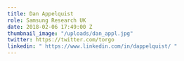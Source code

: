 ```yaml
---
title: Dan Appelquist
role: Samsung Research UK
date: 2018-02-06 17:49:00 Z
thumbnail_image: "/uploads/dan_appl.jpg"
twitter: https://twitter.com/torgo
linkedin: " https://www.linkedin.com/in/dappelquist/ "
---
```


